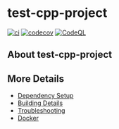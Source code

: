 # test-cpp-project

[![ci](https://github.com/gobeila/test-cpp-project/actions/workflows/ci.yml/badge.svg)](https://github.com/gobeila/test-cpp-project/actions/workflows/ci.yml)
[![codecov](https://codecov.io/gh/gobeila/test-cpp-project/branch/main/graph/badge.svg)](https://codecov.io/gh/gobeila/test-cpp-project)
[![CodeQL](https://github.com/gobeila/test-cpp-project/actions/workflows/codeql-analysis.yml/badge.svg)](https://github.com/gobeila/test-cpp-project/actions/workflows/codeql-analysis.yml)

## About test-cpp-project



## More Details

 * [Dependency Setup](README_dependencies.md)
 * [Building Details](README_building.md)
 * [Troubleshooting](README_troubleshooting.md)
 * [Docker](README_docker.md)
